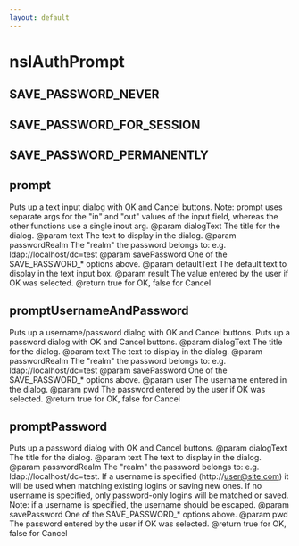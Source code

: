 ```yaml
---
layout: default
---
```


# nsIAuthPrompt #

## SAVE_PASSWORD_NEVER ##

## SAVE_PASSWORD_FOR_SESSION ##

## SAVE_PASSWORD_PERMANENTLY ##

## prompt ##

Puts up a text input dialog with OK and Cancel buttons.
Note: prompt uses separate args for the "in" and "out" values of the
      input field, whereas the other functions use a single inout arg.
@param  dialogText    The title for the dialog.
@param  text          The text to display in the dialog.
@param  passwordRealm The "realm" the password belongs to: e.g.
                      ldap://localhost/dc=test
@param  savePassword  One of the SAVE_PASSWORD_* options above.
@param  defaultText   The default text to display in the text input box.
@param  result        The value entered by the user if OK was
                      selected.
@return true for OK, false for Cancel


## promptUsernameAndPassword ##

Puts up a username/password dialog with OK and Cancel buttons.
Puts up a password dialog with OK and Cancel buttons.
@param  dialogText    The title for the dialog.
@param  text          The text to display in the dialog.
@param  passwordRealm The "realm" the password belongs to: e.g.
                      ldap://localhost/dc=test
@param  savePassword  One of the SAVE_PASSWORD_* options above.
@param  user          The username entered in the dialog.
@param  pwd           The password entered by the user if OK was
                      selected.
@return true for OK, false for Cancel


## promptPassword ##

Puts up a password dialog with OK and Cancel buttons.
@param  dialogText    The title for the dialog.
@param  text          The text to display in the dialog.
@param  passwordRealm The "realm" the password belongs to: e.g.
                      ldap://localhost/dc=test. If a username is
                      specified (http://user@site.com) it will be used
                      when matching existing logins or saving new ones.
                      If no username is specified, only password-only
                      logins will be matched or saved.
                      Note: if a username is specified, the username
                      should be escaped.
@param  savePassword  One of the SAVE_PASSWORD_* options above.
@param  pwd           The password entered by the user if OK was
                      selected.
@return true for OK, false for Cancel

